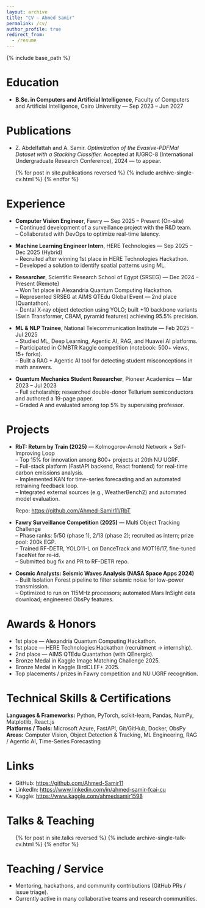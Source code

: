 ```yaml
---
layout: archive
title: "CV — Ahmed Samir"
permalink: /cv/
author_profile: true
redirect_from:
  - /resume
---
```


{% include base_path %}

Education
======
* **B.Sc. in Computers and Artificial Intelligence**, Faculty of Computers and Artificial Intelligence, Cairo University — Sep 2023 – Jun 2027

Publications
======
* Z. Abdelfattah and A. Samir. *Optimization of the Evasive-PDFMal Dataset with a Stacking Classifier.* Accepted at IUGRC-8 (International Undergraduate Research Conference), 2024 — to appear.

<ul>{% for post in site.publications reversed %}
  {% include archive-single-cv.html %}
{% endfor %}</ul>

Experience
======
* **Computer Vision Engineer**, Fawry — Sep 2025 – Present (On-site)  
  – Continued development of a surveillance project with the R&D team.  
  – Collaborated with DevOps to optimize real-time latency.

* **Machine Learning Engineer Intern**, HERE Technologies — Sep 2025 – Dec 2025 (Hybrid)  
  – Recruited after winning 1st place in HERE Technologies Hackathon.  
  – Developed a solution to identify spatial patterns using ML.

* **Researcher**, Scientific Research School of Egypt (SRSEG) — Dec 2024 – Present (Remote)  
  – Won 1st place in Alexandria Quantum Computing Hackathon.  
  – Represented SRSEG at AIMS QTEdu Global Event — 2nd place (Quantathon).  
  – Dental X-ray object detection using YOLO; built +10 backbone variants (Swin Transformer, CBAM, pyramid features) achieving 95.5% precision.

* **ML & NLP Trainee**, National Telecommunication Institute — Feb 2025 – Jul 2025  
  – Studied ML, Deep Learning, Agentic AI, RAG, and Huawei AI platforms.  
  – Participated in CIMBTR Kaggle competition (notebook: 500+ views, 15+ forks).  
  – Built a RAG + Agentic AI tool for detecting student misconceptions in math answers.

* **Quantum Mechanics Student Researcher**, Pioneer Academics — Mar 2023 – Jul 2023  
  – Full scholarship; researched double-donor Tellurium semiconductors and authored a 19-page paper.  
  – Graded A and evaluated among top 5% by supervising professor.

Projects
======
* **RbT: Return by Train (2025)** — Kolmogorov-Arnold Network + Self-Improving Loop  
  – Top 15% for innovation among 800+ projects at 20th NU UGRF.  
  – Full-stack platform (FastAPI backend, React frontend) for real-time carbon emissions analysis.  
  – Implemented KAN for time-series forecasting and an automated retraining feedback loop.  
  – Integrated external sources (e.g., WeatherBench2) and automated model evaluation.

  Repo: https://github.com/Ahmed-Samir11/RbT

* **Fawry Surveillance Competition (2025)** — Multi Object Tracking Challenge  
  – Phase ranks: 5/50 (phase 1), 2/13 (phase 2); recruited as intern; prize pool: 200k EGP.  
  – Trained RF-DETR, YOLO11-L on DanceTrack and MOT16/17, fine-tuned FaceNet for re-id.  
  – Submitted bug fix and PR to RF-DETR repo.

* **Cosmic Analysts: Seismic Waves Analysis (NASA Space Apps 2024)**  
  – Built Isolation Forest pipeline to filter seismic noise for low-power transmission.  
  – Optimized to run on 115MHz processors; automated Mars InSight data download; engineered ObsPy features.

Awards & Honors
======
* 1st place — Alexandria Quantum Computing Hackathon.  
* 1st place — HERE Technologies Hackathon (recruitment → internship).  
* 2nd place — AIMS QTEdu Quantathon (with QEnergic).
* Bronze Medal in Kaggle Image Matching Challenge 2025.
* Bronze Medal in Kaggle BirdCLEF+ 2025.
* Top placements / prizes in Fawry competition and NU UGRF recognition.

Technical Skills & Certifications
======
**Languages & Frameworks:** Python, PyTorch, scikit-learn, Pandas, NumPy, Matplotlib, React.js  
**Platforms / Tools:** Microsoft Azure, FastAPI, Git/GitHub, Docker, ObsPy  
**Areas:** Computer Vision, Object Detection & Tracking, ML Engineering, RAG / Agentic AI, Time-Series Forecasting

Links
======
* GitHub: https://github.com/Ahmed-Samir11  
* LinkedIn: https://www.linkedin.com/in/ahmed-samir-fcai-cu  
* Kaggle: https://www.kaggle.com/ahmedsamir1598

Talks & Teaching
======
<ul>{% for post in site.talks reversed %}
  {% include archive-single-talk-cv.html %}
{% endfor %}</ul>

Teaching / Service
======
* Mentoring, hackathons, and community contributions (GitHub PRs / issue triage).  
* Currently active in many collaborative teams and research communities.
